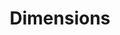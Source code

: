 ---
layout: default
bigquery: https://console.cloud.google.com/bigquery?p=covid-19-dimensions-ai&page=table&d=data&t=publications
contributors: Digital Science, https://www.digital-science.com/
cost: Free for personal, non-commercial use.
description: Dimensions contains more than 100 million publications, ranging from
  articles published in scholarly journals, books and book chapters, to preprints
  and conference proceedings. All publications are contextualized with linked data
  sets, funding, publications, patents, clinical trials, and policy documents. You
  can also view associated categories, funders, institutions, and researcher profiles.
documentation: https://docs.dimensions.ai/bigquery/index.html
last_edit: Mon, 04 Apr 2022 19:04:00 GMT
location: https://www.dimensions.ai/products/free/
maintained_by: Digital Science, https://www.digital-science.com/
schema_fields: '[''date_print'', ''research_orgs'', ''categories'', ''end_date'',
  ''funding_details'', ''category_for'', ''publication_year'', ''legal_events'', ''category_bra'',
  ''repository_id'', ''funding_gbp'', ''open_access_categories_v2'', ''issue'', ''date_online'',
  ''book_title'', ''embargo_date'', ''original_abstract'', ''conference'', ''altmetrics'',
  ''research_org_cities'', ''original_title'', ''created_date'', ''associated_publication_doi'',
  ''citation_string'', ''active_years'', ''license'', ''established'', ''expiration_date'',
  ''source_id'', ''inventor_names'', ''associated_grant_ids'', ''repository_url'',
  ''name'', ''acronym'', ''priority_year'', ''filing_status'', ''eisbn'', ''funder_org_state_codes'',
  ''funding_aud'', ''date_normal'', ''kind'', ''address'', ''funder_countries'', ''category_icrp_cso'',
  ''granted_date'', ''research_org_state_names'', ''category_rcdc'', ''jurisdiction'',
  ''family_members_ids'', ''assignee_countries'', ''cpc'', ''book_series_title'',
  ''description'', ''repository_name'', ''current_assignee_countries'', ''ipcr'',
  ''subtitles'', ''family_count'', ''investigators'', ''year'', ''external_ids'',
  ''category_uoa'', ''concepts'', ''funding_nzd'', ''aliases'', ''conditions'', ''funder_org_countries'',
  ''clinical_trial_ids'', ''reference_ids'', ''type'', ''patent_ids'', ''relationships'',
  ''granted_year'', ''funding_currency'', ''status'', ''isbn'', ''authors'', ''pmid'',
  ''pmcid'', ''category_sdg'', ''filing_date'', ''title'', ''filing_year'', ''funding_usd'',
  ''arxiv_id'', ''category_hrcs_rac'', ''research_org_state_codes'', ''funding_chf'',
  ''email_address'', ''links'', ''associated_publication_arxiv_id'', ''current_assignee'',
  ''publisher'', ''research_org_country_names'', ''priority_date'', ''funding_jpy'',
  ''category_icrp_ct'', ''current_assignee_orgs'', ''funder_orgs'', ''organisation_details'',
  ''original_assignee_orgs'', ''mesh_headings'', ''metrics'', ''original_assignee'',
  ''grant_number'', ''research_org_city_names'', ''publication_date'', ''research_org_countries'',
  ''supporting_grant_ids'', ''publication_ids'', ''end_year'', ''funding_amount'',
  ''doi'', ''citations_count'', ''parent_id'', ''legal_status'', ''funder_org'', ''funder_org_cities'',
  ''assignee_orgs'', ''category_hra'', ''category_hrcs_hc'', ''types'', ''resulting_publication_doi'',
  ''open_access_categories'', ''acronyms'', ''linkout'', ''editors'', ''wikipedia_url'',
  ''journal'', ''interventions'', ''registry'', ''funding_cny'', ''id'', ''start_date'',
  ''volume'', ''brief_title'', ''family_id'', ''start_year'', ''date_modified'', ''phase'',
  ''application_number'', ''gender'', ''mesh_terms'', ''associated_publication_pmid'',
  ''researcher_ids'', ''proceedings_title'', ''abstract'', ''funding_eur'', ''funder_org_acronyms'',
  ''citations'', ''date_inserted'', ''cited_by_ids'', ''acknowledgements'', ''date_imported_gbq'',
  ''labels'', ''original_assignee_countries'', ''foa_number'', ''date'', ''language'',
  ''pages'', ''resulting_publication_ids'', ''expiration_year'', ''associated_publication_id'',
  ''funding_cad'', ''journal_lists'']'
shortname: dimensions
tags:
- scholarly literature
- patents
- funding
- clinical trials
- academic profiles
terms_of_use: 'Use of both the Dimensions COVID-19 dataset and full Dimensions dataset
  are subject to the Dimensions Terms of use: https://www.dimensions.ai/policies-terms-legal '
title: Dimensions
uuid: dcff88bd-fe6b-4fdb-8159-809bf9d7bc1c
---
